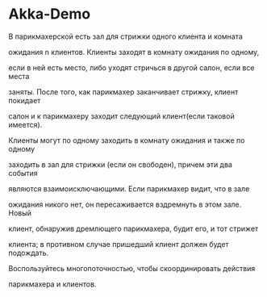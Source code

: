 Akka-Demo
=========
В парикмахерской есть зал для стрижки одного клиента и комната 

ожидания n клиентов. Клиенты заходят в комнату ожидания по одному, 

если в ней есть место, либо уходят стричься в другой салон, если все места 

заняты. После того, как парикмахер заканчивает стрижку, клиент покидает 

салон и к парикмахеру заходит следующий клиент(если таковой имеется). 

Клиенты могут по одному заходить в комнату ожидания и также по одному 

заходить в зал для стрижки (если он свободен), причем эти два события 

являются взаимоисключающими. Если парикмахер видит, что в зале 

ожидания никого нет, он пересаживается вздремнуть в этом зале. Новый 

клиент, обнаружив дремлющего парикмахера, будит его, и тот стрижет 

клиента; в противном случае пришедший клиент должен будет подождать. 

Воспользуйтесь многопоточностью, чтобы скоординировать действия 

парикмахера и клиентов.
